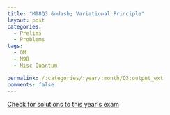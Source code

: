 ```yaml
---
title: "M98Q3 &ndash; Variational Principle"
layout: post
categories:
  - Prelims
  - Problems
tags:
  - QM
  - M98
  - Misc Quantum

permalink: /:categories/:year/:month/Q3:output_ext
comments: false
---
```

<object data="1998M3Q.pdf" type="application/pdf" width="100%" height="500"></object>
<div class="message"><a href='https://princetonprelim.com/prelim/1/'>Check for solutions to this year's exam</a></div>